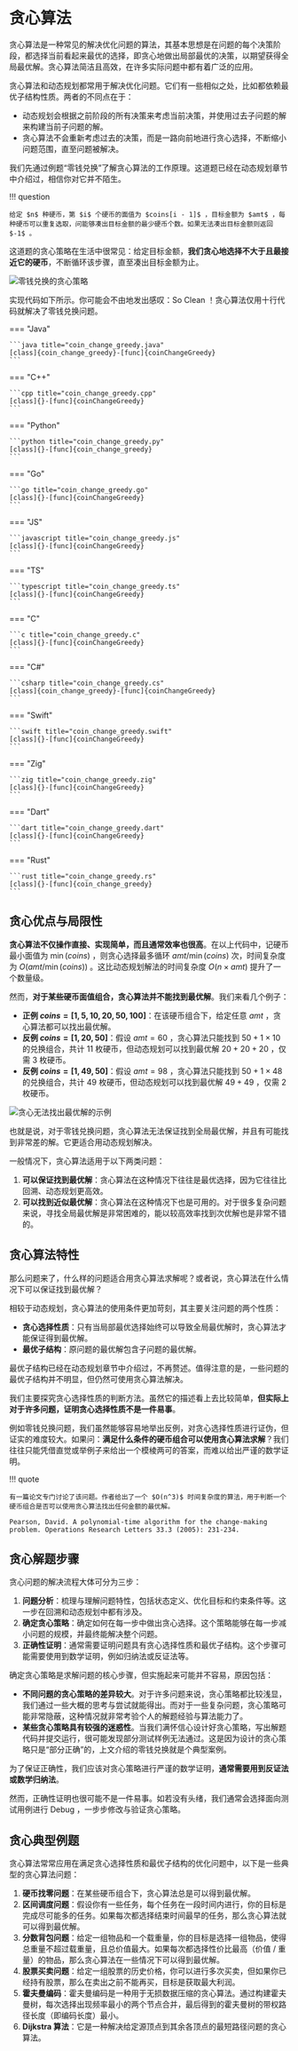 # 贪心算法

贪心算法是一种常见的解决优化问题的算法，其基本思想是在问题的每个决策阶段，都选择当前看起来最优的选择，即贪心地做出局部最优的决策，以期望获得全局最优解。贪心算法简洁且高效，在许多实际问题中都有着广泛的应用。

贪心算法和动态规划都常用于解决优化问题。它们有一些相似之处，比如都依赖最优子结构性质。两者的不同点在于：

- 动态规划会根据之前阶段的所有决策来考虑当前决策，并使用过去子问题的解来构建当前子问题的解。
- 贪心算法不会重新考虑过去的决策，而是一路向前地进行贪心选择，不断缩小问题范围，直至问题被解决。

我们先通过例题“零钱兑换”了解贪心算法的工作原理。这道题已经在动态规划章节中介绍过，相信你对它并不陌生。

!!! question

    给定 $n$ 种硬币，第 $i$ 个硬币的面值为 $coins[i - 1]$ ，目标金额为 $amt$ ，每种硬币可以重复选取，问能够凑出目标金额的最少硬币个数。如果无法凑出目标金额则返回 $-1$ 。

这道题的贪心策略在生活中很常见：给定目标金额，**我们贪心地选择不大于且最接近它的硬币**，不断循环该步骤，直至凑出目标金额为止。

![零钱兑换的贪心策略](greedy_algorithm.assets/coin_change_greedy_strategy.png)

实现代码如下所示。你可能会不由地发出感叹：So Clean ！贪心算法仅用十行代码就解决了零钱兑换问题。

=== "Java"

    ```java title="coin_change_greedy.java"
    [class]{coin_change_greedy}-[func]{coinChangeGreedy}
    ```

=== "C++"

    ```cpp title="coin_change_greedy.cpp"
    [class]{}-[func]{coinChangeGreedy}
    ```

=== "Python"

    ```python title="coin_change_greedy.py"
    [class]{}-[func]{coin_change_greedy}
    ```

=== "Go"

    ```go title="coin_change_greedy.go"
    [class]{}-[func]{coinChangeGreedy}
    ```

=== "JS"

    ```javascript title="coin_change_greedy.js"
    [class]{}-[func]{coinChangeGreedy}
    ```

=== "TS"

    ```typescript title="coin_change_greedy.ts"
    [class]{}-[func]{coinChangeGreedy}
    ```

=== "C"

    ```c title="coin_change_greedy.c"
    [class]{}-[func]{coinChangeGreedy}
    ```

=== "C#"

    ```csharp title="coin_change_greedy.cs"
    [class]{coin_change_greedy}-[func]{coinChangeGreedy}
    ```

=== "Swift"

    ```swift title="coin_change_greedy.swift"
    [class]{}-[func]{coinChangeGreedy}
    ```

=== "Zig"

    ```zig title="coin_change_greedy.zig"
    [class]{}-[func]{coinChangeGreedy}
    ```

=== "Dart"

    ```dart title="coin_change_greedy.dart"
    [class]{}-[func]{coinChangeGreedy}
    ```

=== "Rust"

    ```rust title="coin_change_greedy.rs"
    [class]{}-[func]{coin_change_greedy}
    ```

## 贪心优点与局限性

**贪心算法不仅操作直接、实现简单，而且通常效率也很高**。在以上代码中，记硬币最小面值为 $\min(coins)$ ，则贪心选择最多循环 $amt / \min(coins)$ 次，时间复杂度为 $O(amt / \min(coins))$ 。这比动态规划解法的时间复杂度 $O(n \times amt)$ 提升了一个数量级。

然而，**对于某些硬币面值组合，贪心算法并不能找到最优解**。我们来看几个例子：

- **正例 $coins = [1, 5, 10, 20, 50, 100]$**：在该硬币组合下，给定任意 $amt$ ，贪心算法都可以找出最优解。
- **反例 $coins = [1, 20, 50]$**：假设 $amt = 60$ ，贪心算法只能找到 $50 + 1 \times 10$ 的兑换组合，共计 $11$ 枚硬币，但动态规划可以找到最优解 $20 + 20 + 20$ ，仅需 $3$ 枚硬币。
- **反例 $coins = [1, 49, 50]$**：假设 $amt = 98$ ，贪心算法只能找到 $50 + 1 \times 48$ 的兑换组合，共计 $49$ 枚硬币，但动态规划可以找到最优解 $49 + 49$ ，仅需 $2$ 枚硬币。

![贪心无法找出最优解的示例](greedy_algorithm.assets/coin_change_greedy_vs_dp.png)

也就是说，对于零钱兑换问题，贪心算法无法保证找到全局最优解，并且有可能找到非常差的解。它更适合用动态规划解决。

一般情况下，贪心算法适用于以下两类问题：

1. **可以保证找到最优解**：贪心算法在这种情况下往往是最优选择，因为它往往比回溯、动态规划更高效。
2. **可以找到近似最优解**：贪心算法在这种情况下也是可用的。对于很多复杂问题来说，寻找全局最优解是非常困难的，能以较高效率找到次优解也是非常不错的。

## 贪心算法特性

那么问题来了，什么样的问题适合用贪心算法求解呢？或者说，贪心算法在什么情况下可以保证找到最优解？

相较于动态规划，贪心算法的使用条件更加苛刻，其主要关注问题的两个性质：

- **贪心选择性质**：只有当局部最优选择始终可以导致全局最优解时，贪心算法才能保证得到最优解。
- **最优子结构**：原问题的最优解包含子问题的最优解。

最优子结构已经在动态规划章节中介绍过，不再赘述。值得注意的是，一些问题的最优子结构并不明显，但仍然可使用贪心算法解决。

我们主要探究贪心选择性质的判断方法。虽然它的描述看上去比较简单，**但实际上对于许多问题，证明贪心选择性质不是一件易事**。

例如零钱兑换问题，我们虽然能够容易地举出反例，对贪心选择性质进行证伪，但证实的难度较大。如果问：**满足什么条件的硬币组合可以使用贪心算法求解**？我们往往只能凭借直觉或举例子来给出一个模棱两可的答案，而难以给出严谨的数学证明。

!!! quote

    有一篇论文专门讨论了该问题。作者给出了一个 $O(n^3)$ 时间复杂度的算法，用于判断一个硬币组合是否可以使用贪心算法找出任何金额的最优解。

    Pearson, David. A polynomial-time algorithm for the change-making problem. Operations Research Letters 33.3 (2005): 231-234.

## 贪心解题步骤

贪心问题的解决流程大体可分为三步：

1. **问题分析**：梳理与理解问题特性，包括状态定义、优化目标和约束条件等。这一步在回溯和动态规划中都有涉及。
2. **确定贪心策略**：确定如何在每一步中做出贪心选择。这个策略能够在每一步减小问题的规模，并最终能解决整个问题。
3. **正确性证明**：通常需要证明问题具有贪心选择性质和最优子结构。这个步骤可能需要使用到数学证明，例如归纳法或反证法等。

确定贪心策略是求解问题的核心步骤，但实施起来可能并不容易，原因包括：

- **不同问题的贪心策略的差异较大**。对于许多问题来说，贪心策略都比较浅显，我们通过一些大概的思考与尝试就能得出。而对于一些复杂问题，贪心策略可能非常隐蔽，这种情况就非常考验个人的解题经验与算法能力了。
- **某些贪心策略具有较强的迷惑性**。当我们满怀信心设计好贪心策略，写出解题代码并提交运行，很可能发现部分测试样例无法通过。这是因为设计的贪心策略只是“部分正确”的，上文介绍的零钱兑换就是个典型案例。

为了保证正确性，我们应该对贪心策略进行严谨的数学证明，**通常需要用到反证法或数学归纳法**。

然而，正确性证明也很可能不是一件易事。如若没有头绪，我们通常会选择面向测试用例进行 Debug ，一步步修改与验证贪心策略。

## 贪心典型例题

贪心算法常常应用在满足贪心选择性质和最优子结构的优化问题中，以下是一些典型的贪心算法问题：

1. **硬币找零问题**：在某些硬币组合下，贪心算法总是可以得到最优解。
2. **区间调度问题**：假设你有一些任务，每个任务在一段时间内进行，你的目标是完成尽可能多的任务。如果每次都选择结束时间最早的任务，那么贪心算法就可以得到最优解。
3. **分数背包问题**：给定一组物品和一个载重量，你的目标是选择一组物品，使得总重量不超过载重量，且总价值最大。如果每次都选择性价比最高（价值 / 重量）的物品，那么贪心算法在一些情况下可以得到最优解。
4. **股票买卖问题**：给定一组股票的历史价格，你可以进行多次买卖，但如果你已经持有股票，那么在卖出之前不能再买，目标是获取最大利润。
5. **霍夫曼编码**：霍夫曼编码是一种用于无损数据压缩的贪心算法。通过构建霍夫曼树，每次选择出现频率最小的两个节点合并，最后得到的霍夫曼树的带权路径长度（即编码长度）最小。
6. **Dijkstra 算法**：它是一种解决给定源顶点到其余各顶点的最短路径问题的贪心算法。
